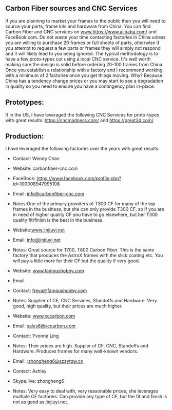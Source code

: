 ## Carbon Fiber sources and CNC Services
If you are planning to market your frames to the public then you will need to source your parts, frame kits and hardware from China.   You can find Carbon Fiber and CNC services on www.https://www.alibaba.com/ and FaceBook.com.  Do not waste your time contacting factories in China unless you are willing to purchase 20 frames or full sheets of parts, otherwise if you attempt to request a few parts or frames they will simply not respond and it will likely lead to you being ignored.   The typical methodology is to have a few proto-types cut using a local CNC service.  It's well worth making sure the design is solid before ordering 20-100 frames from China.  Once you establish a relationship with a factory and I recommend working with a minimum of 2 factories once you get things moving.  Why?  Because China has a tendency change prices or you may start to see a degradation in quality so you need to ensure you have a contingency plan in-place.  

## Prototypes:
If in the US, I have leveraged the following CNC Services for proto-types with great results:
https://cncmadness.com/ and https://great3d.com/

## Production:
I have leveraged the following factories over the years with great results:

* Contact: Wendy Chan 
* Website: carbonfiber-cnc.com
* FaceBook: https://www.facebook.com/profile.php?id=100008947995108
* Email:  info@carbonfiber-cnc.com
* Notes:One of the primary providers of T300 CF for many of the top frames in the business, but she can only provide T300 CF, so if you are in need of higher quality CF you have to go elsewhere, but her T300 quality fit/finish is the best in the business.

* Website:www.jinjiuyi.net
* Email: info@jinjiuyi.net
* Notes: Great source for T700, T800 Carbon Fiber.  This is the same factory that produces the AstroX frames with the slick coating etc.  You will pay a little more for their CF but the quality if very good.

* Website: www.famoushobby.com
* Email
* Contact: freya@famoushobby.com
* Notes: Supplier of CF, CNC Services, Standoffs and Hardware.  Very good, high quality, but their prices are much higher.

* Website: www.xccarbon.com
* Email: sales6@xccarbon.com
* Contact: Yvonne Ling
* Notes: Their prices are high.  Suppler of CF, CNC, Standoffs and Hardware.  Produces frames for many well-known vendors.

* Email: :zhongheng6@szzytqw.cn
* Contact: Ashley
* Skype:live: zhongheng6
* Notes: Very easy to deal with, very reasonable prices, she leverages multiple CF factories.  Can provide any type of CF, but the fit and finish is not as good as jinjiuyi.net.
